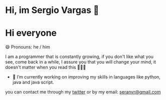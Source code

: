 # Hi, im Sergio Vargas 🙌
<h1> Hi everyone</h1> 

😄 Pronouns: he / him

I am a programmer that is constantly growing, if you don't like what you see, come back in a while, I assure you that you will change your mind, it doesn't matter when you read this 🙌🐱‍👤

- 🔭 I’m currently working on improving my skills in languages like python, java and java script.

you can contact me through my [twitter](https://twitter.com/AvRSergi0) or by my email: seranvr@gmail.com 
